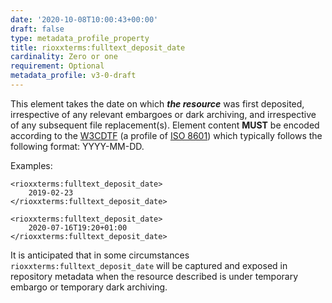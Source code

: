 ```yaml
---
date: '2020-10-08T10:00:43+00:00'
draft: false
type: metadata_profile_property
title: rioxxterms:fulltext_deposit_date
cardinality: Zero or one
requirement: Optional
metadata_profile: v3-0-draft
---
```


This element takes the date on which ***the resource*** was first deposited, irrespective of any relevant embargoes or dark archiving, and irrespective of any subsequent file replacement(s). Element content **MUST** be encoded according to the [W3CDTF](https://www.w3.org/TR/NOTE-datetime) (a profile of [ISO 8601](https://www.iso.org/standard/40874.html)) which typically follows the following format: YYYY-MM-DD.

Examples:
<pre><code class="language-xml">&lt;rioxxterms:fulltext_deposit_date&gt;
    2019-02-23
&lt;/rioxxterms:fulltext_deposit_date&gt;

&lt;rioxxterms:fulltext_deposit_date&gt;
    2020-07-16T19:20+01:00
&lt;/rioxxterms:fulltext_deposit_date&gt;
</code></pre>

It is anticipated that in some circumstances `rioxxterms:fulltext_deposit_date` will be captured and exposed in repository metadata when the resource described is under temporary embargo or temporary dark archiving. 


